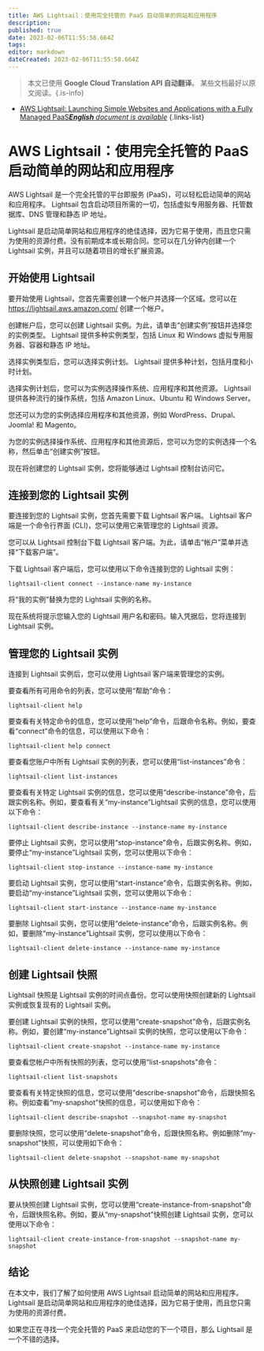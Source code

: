 ```yaml
---
title: AWS Lightsail：使用完全托管的 PaaS 启动简单的网站和应用程序
description: 
published: true
date: 2023-02-06T11:55:58.664Z
tags: 
editor: markdown
dateCreated: 2023-02-06T11:55:58.664Z
---
```


> 本文已使用 **Google Cloud Translation API 自动翻译**。
某些文档最好以原文阅读。{.is-info}



- [AWS Lightsail: Launching Simple Websites and Applications with a Fully Managed PaaS***English** document is available*](/en/Knowledge-base/Cloud/aws-lightsail-launching-simple-websites-and-applications-with-a-fully-managed-paas)
{.links-list}


# AWS Lightsail：使用完全托管的 PaaS 启动简单的网站和应用程序

AWS Lightsail 是一个完全托管的平台即服务 (PaaS)，可以轻松启动简单的网站和应用程序。 Lightsail 包含启动项目所需的一切，包括虚拟专用服务器、托管数据库、DNS 管理和静态 IP 地址。

Lightsail 是启动简单网站和应用程序的绝佳选择，因为它易于使用，而且您只需为使用的资源付费。没有前期成本或长期合同。您可以在几分钟内创建一个 Lightsail 实例，并且可以随着项目的增长扩展资源。

## 开始使用 Lightsail

要开始使用 Lightsail，您首先需要创建一个帐户并选择一个区域。您可以在 https://lightsail.aws.amazon.com/ 创建一个帐户。

创建帐户后，您可以创建 Lightsail 实例。为此，请单击“创建实例”按钮并选择您的实例类型。 Lightsail 提供多种实例类型，包括 Linux 和 Windows 虚拟专用服务器、容器和静态 IP 地址。

选择实例类型后，您可以选择实例计划。 Lightsail 提供多种计划，包括月度和小时计划。

选择实例计划后，您可以为实例选择操作系统、应用程序和其他资源。 Lightsail 提供各种流行的操作系统，包括 Amazon Linux、Ubuntu 和 Windows Server。

您还可以为您的实例选择应用程序和其他资源，例如 WordPress、Drupal、Joomla! 和 Magento。

为您的实例选择操作系统、应用程序和其他资源后，您可以为您的实例选择一个名称，然后单击“创建实例”按钮。

现在将创建您的 Lightsail 实例，您将能够通过 Lightsail 控制台访问它。

## 连接到您的 Lightsail 实例

要连接到您的 Lightsail 实例，您首先需要下载 Lightsail 客户端。 Lightsail 客户端是一个命令行界面 (CLI)，您可以使用它来管理您的 Lightsail 资源。

您可以从 Lightsail 控制台下载 Lightsail 客户端。为此，请单击“帐户”菜单并选择“下载客户端”。

下载 Lightsail 客户端后，您可以使用以下命令连接到您的 Lightsail 实例：

```
lightsail-client connect --instance-name my-instance
```

将“我的实例”替换为您的 Lightsail 实例的名称。

现在系统将提示您输入您的 Lightsail 用户名和密码。输入凭据后，您将连接到 Lightsail 实例。

## 管理您的 Lightsail 实例

连接到 Lightsail 实例后，您可以使用 Lightsail 客户端来管理您的实例。

要查看所有可用命令的列表，您可以使用“帮助”命令：

```
lightsail-client help
```

要查看有关特定命令的信息，您可以使用“help”命令，后跟命令名称。例如，要查看“connect”命令的信息，可以使用以下命令：

```
lightsail-client help connect
```

要查看您账户中所有 Lightsail 实例的列表，您可以使用“list-instances”命令：

```
lightsail-client list-instances
```

要查看有关特定 Lightsail 实例的信息，您可以使用“describe-instance”命令，后跟实例名称。例如，要查看有关“my-instance”Lightsail 实例的信息，您可以使用以下命令：

```
lightsail-client describe-instance --instance-name my-instance
```

要停止 Lightsail 实例，您可以使用“stop-instance”命令，后跟实例名称。例如，要停止“my-instance”Lightsail 实例，您可以使用以下命令：

```
lightsail-client stop-instance --instance-name my-instance
```

要启动 Lightsail 实例，您可以使用“start-instance”命令，后跟实例名称。例如，要启动“my-instance”Lightsail 实例，您可以使用以下命令：

```
lightsail-client start-instance --instance-name my-instance
```

要删除 Lightsail 实例，您可以使用“delete-instance”命令，后跟实例名称。例如，要删除“my-instance”Lightsail 实例，您可以使用以下命令：

```
lightsail-client delete-instance --instance-name my-instance
```

## 创建 Lightsail 快照

Lightsail 快照是 Lightsail 实例的时间点备份。您可以使用快照创建新的 Lightsail 实例或恢复现有的 Lightsail 实例。

要创建 Lightsail 实例的快照，您可以使用“create-snapshot”命令，后跟实例名称。例如，要创建“my-instance”Lightsail 实例的快照，您可以使用以下命令：

```
lightsail-client create-snapshot --instance-name my-instance
```

要查看您帐户中所有快照的列表，您可以使用“list-snapshots”命令：

```
lightsail-client list-snapshots
```

要查看有关特定快照的信息，您可以使用“describe-snapshot”命令，后跟快照名称。例如查看“my-snapshot”快照的信息，可以使用如下命令：

```
lightsail-client describe-snapshot --snapshot-name my-snapshot
```

要删除快照，您可以使用“delete-snapshot”命令，后跟快照名称。例如删除“my-snapshot”快照，可以使用如下命令：

```
lightsail-client delete-snapshot --snapshot-name my-snapshot
```

## 从快照创建 Lightsail 实例

要从快照创建 Lightsail 实例，您可以使用“create-instance-from-snapshot”命令，后跟快照名称。例如，要从“my-snapshot”快照创建 Lightsail 实例，您可以使用以下命令：

```
lightsail-client create-instance-from-snapshot --snapshot-name my-snapshot
```

## 结论

在本文中，我们了解了如何使用 AWS Lightsail 启动简单的网站和应用程序。 Lightsail 是启动简单网站和应用程序的绝佳选择，因为它易于使用，而且您只需为使用的资源付费。

如果您正在寻找一个完全托管的 PaaS 来启动您的下一个项目，那么 Lightsail 是一个不错的选择。